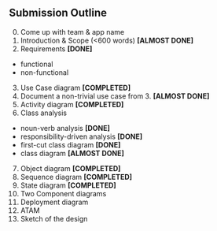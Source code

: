Submission Outline
-------------------

0. Come up with team & app name
1. Introduction & Scope (<600 words) **[ALMOST DONE]**
2. Requirements **[DONE]**
  - functional
  - non-functional
3. Use Case diagram **[COMPLETED]**
4. Document a non-trivial use case from 3. **[ALMOST DONE]**
5. Activity diagram **[COMPLETED]**
6. Class analysis
  - noun-verb analysis **[DONE]**
  - responsibility-driven analysis **[DONE]**
  - first-cut class diagram **[DONE]**
  - class diagram **[ALMOST DONE]**
7. Object diagram **[COMPLETED]**
8. Sequence diagram **[COMPLETED]**
9. State diagram **[COMPLETED]**
10. Two Component diagrams
11. Deployment diagram
12. ATAM
14. Sketch of the design 
